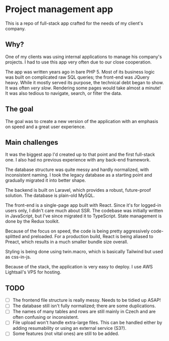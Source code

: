 <div align="center">
    <img src="https://github.com/HynekS/laravel-react-intranet/assets/24924967/408a613a-6706-460e-a352-8ea679935b91" alt="" style="margin-bottom:1rem">
</div>

# Project management app

This is a repo of full-stack app crafted for the needs of my client's company.

## Why?

One of my clients was using internal applications to manage his company's projects. I had to use this app very often due to our close cooperation.

The app was written years ago in bare PHP 5. Most of its business logic was built on complicated raw SQL queries; the front-end was JQuery heavy. While it mostly served its purpose, the technical debt began to show. It was often *very slow*. Rendering some pages would take almost a minute! It was also tedious to navigate, search, or filter the data.

## The goal

The goal was to create a new version of the application with an emphasis on speed and a great user experience.
## Main challenges

It was the biggest app I'd created up to that point and the first full-stack one. I also had no previous experience with any back-end framework.

The database structure was quite messy and hardly normalized, with inconsistent naming. I took the legacy database as a starting point and gradually migrated it into better shape.

The backend is built on Laravel, which provides a robust, future-proof solution. The database is plain-old MySQL.

The front-end is a single-page app built with React. Since it's for logged-in users only, I didn't care much about SSR. The codebase was initially written in JavaScript, but I've since migrated it to TypeScript. State management is done by the Redux toolkit.

Because of the focus on speed, the code is being pretty aggressively code-splitted and preloaded. For a production build, React is being aliased to Preact, which results in a much smaller bundle size overall.

Styling is being done using twin.macro, which is basically Tailwind but used as css-in-js.

Because of the stack, the application is very easy to deploy. I use AWS Lightsail's VPS for hosting.

## TODO

- [ ] The frontend file structure is really messy. Needs to be tidied up ASAP!
- [ ] The database still isn't fully normalized; there are some duplications.
- [ ] The names of many tables and rows are still mainly in Czech and are often confusing or inconsistent.
- [ ] File upload won't handle extra-large files. This can be handled either by adding resumability or using an external service (S3?).
- [ ] Some features (not vital ones) are still to be added.
